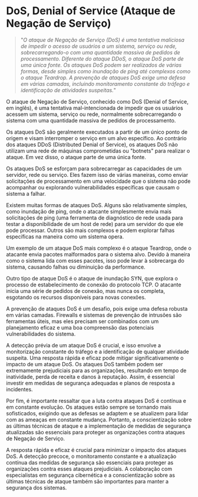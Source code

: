 # DoS, Denial of Service (Ataque de Negação de Serviço)

>"*O ataque de Negação de Serviço (DoS) é uma tentativa maliciosa de impedir o acesso de usuários a um sistema, serviço ou rede, sobrecarregando-o com uma quantidade massiva de pedidos de processamento. Diferente do ataque DDoS, o ataque DoS parte de uma única fonte. Os ataques DoS podem ser realizados de várias formas, desde simples como inundação de ping até complexos como o ataque Teardrop. A prevenção de ataques DoS exige uma defesa em várias camadas, incluindo monitoramento constante do tráfego e identificação de atividades suspeitas.*"

O ataque de Negação de Serviço, conhecido como DoS (Denial of Service, em inglês), é uma tentativa mal-intencionada de impedir que os usuários acessem um sistema, serviço ou rede, normalmente sobrecarregando o sistema com uma quantidade massiva de pedidos de processamento.

Os ataques DoS são geralmente executados a partir de um único ponto de origem e visam interromper o serviço em um alvo específico. Ao contrário dos ataques DDoS (Distributed Denial of Service), os ataques DoS não utilizam uma rede de máquinas comprometidas ou "botnets" para realizar o ataque. Em vez disso, o ataque parte de uma única fonte.

Os ataques DoS se esforçam para sobrecarregar as capacidades de um servidor, rede ou serviço. Eles fazem isso de várias maneiras, como enviar solicitações de processamento em uma velocidade que o sistema não pode acompanhar ou explorando vulnerabilidades específicas que causam o sistema a falhar.

Existem muitas formas de ataques DoS. Alguns são relativamente simples, como inundação de ping, onde o atacante simplesmente envia mais solicitações de ping (uma ferramenta de diagnóstico de rede usada para testar a disponibilidade de um host de rede) para um servidor do que ele pode processar. Outros são mais complexos e podem explorar falhas específicas na maneira como um sistema opera.

Um exemplo de um ataque DoS mais complexo é o ataque Teardrop, onde o atacante envia pacotes malformados para o sistema alvo. Devido à maneira como o sistema lida com esses pacotes, isso pode levar à sobrecarga do sistema, causando falhas ou diminuição da performance.

Outro tipo de ataque DoS é o ataque de inundação SYN, que explora o processo de estabelecimento de conexão do protocolo TCP. O atacante inicia uma série de pedidos de conexão, mas nunca os completa, esgotando os recursos disponíveis para novas conexões.

A prevenção de ataques DoS é um desafio, pois exige uma defesa robusta em várias camadas. Firewalls e sistemas de prevenção de intrusões são ferramentas úteis, mas eles precisam ser combinados com um planejamento eficaz e uma boa compreensão das potenciais vulnerabilidades do sistema.

A detecção prévia de um ataque DoS é crucial, e isso envolve a monitorização constante do tráfego e a identificação de qualquer atividade suspeita. Uma resposta rápida e eficaz pode mitigar significativamente o impacto de um ataque DoS. Os ataques DoS também podem ser extremamente prejudiciais para as organizações, resultando em tempo de inatividade, perda de receita e danos à reputação. Assim, é essencial investir em medidas de segurança adequadas e planos de resposta a incidentes.

Por fim, é importante ressaltar que a luta contra ataques DoS é contínua e em constante evolução. Os ataques estão sempre se tornando mais sofisticados, exigindo que as defesas se adaptem e se atualizem para lidar com as ameaças em constante mudança. Portanto, a conscientização sobre as últimas técnicas de ataque e a implementação de medidas de segurança atualizadas são essenciais para proteger as organizações contra ataques de Negação de Serviço.

A resposta rápida e eficaz é crucial para minimizar o impacto dos ataques DoS. A detecção precoce, o monitoramento constante e a atualização contínua das medidas de segurança são essenciais para proteger as organizações contra esses ataques prejudiciais. A colaboração com especialistas em segurança cibernética e a conscientização sobre as últimas técnicas de ataque também são importantes para manter a segurança dos sistemas.